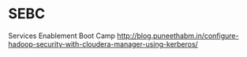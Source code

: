 # SEBC
Services Enablement Boot Camp
http://blog.puneethabm.in/configure-hadoop-security-with-cloudera-manager-using-kerberos/
